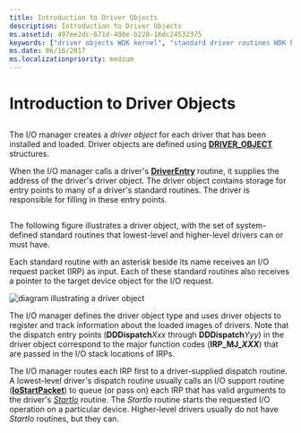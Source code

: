 ```yaml
---
title: Introduction to Driver Objects
description: Introduction to Driver Objects
ms.assetid: 497ee2dc-671d-408e-b228-16dc24532375
keywords: ["driver objects WDK kernel", "standard driver routines WDK kernel , driver objects", "driver routines WDK kernel , driver objects", "routines WDK kernel , driver objects", "objects WDK driver objects"]
ms.date: 06/16/2017
ms.localizationpriority: medium
---
```


# Introduction to Driver Objects


## <a href="" id="ddk-introduction-to-driver-objects-kg"></a>


The I/O manager creates a *driver object* for each driver that has been installed and loaded. Driver objects are defined using [**DRIVER\_OBJECT**](https://docs.microsoft.com/windows-hardware/drivers/ddi/wdm/ns-wdm-_driver_object) structures.

When the I/O manager calls a driver's [**DriverEntry**](https://docs.microsoft.com/windows-hardware/drivers/ddi/wdm/nc-wdm-driver_initialize) routine, it supplies the address of the driver's driver object. The driver object contains storage for entry points to many of a driver's standard routines. The driver is responsible for filling in these entry points.

## <a href="" id="driver-object-illustration"></a>


The following figure illustrates a driver object, with the set of system-defined standard routines that lowest-level and higher-level drivers can or must have.

Each standard routine with an asterisk beside its name receives an I/O request packet (IRP) as input. Each of these standard routines also receives a pointer to the target device object for the I/O request.

![diagram illustrating a driver object](images/24drvobj.png)

The I/O manager defines the driver object type and uses driver objects to register and track information about the loaded images of drivers. Note that the dispatch entry points (**DDDispatch***Xxx* through **DDDispatch***Yyy*) in the driver object correspond to the major function codes (**IRP\_MJ\_*XXX***) that are passed in the I/O stack locations of IRPs.

The I/O manager routes each IRP first to a driver-supplied dispatch routine. A lowest-level driver's dispatch routine usually calls an I/O support routine ([**IoStartPacket**](https://docs.microsoft.com/windows-hardware/drivers/ddi/ntifs/nf-ntifs-iostartpacket)) to queue (or pass on) each IRP that has valid arguments to the driver's [*StartIo*](https://docs.microsoft.com/windows-hardware/drivers/ddi/wdm/nc-wdm-driver_startio) routine. The *StartIo* routine starts the requested I/O operation on a particular device. Higher-level drivers usually do not have *StartIo* routines, but they can.

 

 




